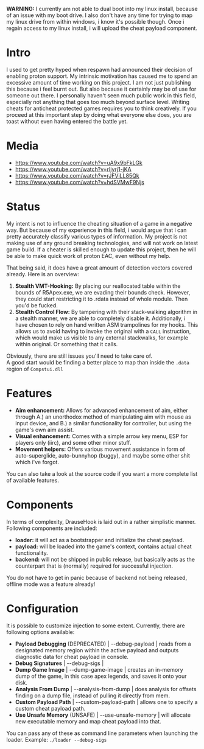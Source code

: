 **WARNING:** I currently am not able to dual boot into my linux install, because of an issue with my boot drive. I also don't have any time for trying to map my linux drive from within windows, i know it's possible though. Once i regain access to my linux install, i will upload the cheat payload component. 

# Intro
I used to get pretty hyped when respawn had announced their decision of enabling proton support. My intrinsic motivation has caused me to spend an excessive amount of time working on this project. I am not just publishing this because i feel burnt out. But also because it certainly may be of use for someone out there.
I personally haven't seen much public work in this field, especially not anything that goes too much beyond surface level. Writing cheats for anticheat protected games requires you to think creatively. If you proceed at this important step by doing what everyone else does, you are toast without even having entered the battle yet.

# Media
- https://www.youtube.com/watch?v=uA9x9bFkLGk
- https://www.youtube.com/watch?v=rIjyrj1-jKA
- https://www.youtube.com/watch?v=rJFViLL85Qk
- https://www.youtube.com/watch?v=hdSVMwF9Njs

# Status
My intent is not to influence the cheating situation of a game in a negative way. But because of my experience in this field, i would argue that i can pretty accurately classify various types of information. 
My project is not making use of any ground breaking technologies, and will not work on latest game build. If a cheater is skilled enough to update this project, then he will be able to make quick work of proton EAC, even without my help.

That being said, it does have a great amount of detection vectors covered already. Here is an overview:
1. **Stealth VMT-Hooking:** By placing our reallocated table within the bounds of R5Apex.exe, we are evading their bounds check. However, they could start restricting it to .rdata instead of whole module. Then you'd be fucked.
2. **Stealth Control Flow:** By tampering with their stack-walking algorithm in a stealth manner, we are able to completely disable it. Additionally, i have chosen to rely on hand written ASM trampolines for my hooks. This allows us to avoid having to invoke the original with a `CALL` instruction, which would make us visible to any external stackwalks, for example within original. Or something that it calls.

Obviously, there are still issues you'll need to take care of. <br>
A good start would be finding a better place to map than inside the `.data` region of `Compstui.dll`

# Features
- **Aim enhancement:** Allows for advanced enhancement of aim, either through A.) an unorthodox method of manipulating aim with mouse as input device, and B.) a similar functionality for controller, but using the game's own aim assist.
- **Visual enhancement:** Comes with a simple arrow key menu, ESP for players only (iirc), and some other minor stuff.
- **Movement helpers:** Offers various movement assistance in form of auto-superglide, auto-bunnyhop (buggy), and maybe some other shit which i've forgot.

You can also take a look at the source code if you want a more complete list of available features.

# Components
In terms of complexity, DrauseHook is laid out in a rather simplistic manner. Following components are included:
- **loader:** it will act as a bootstrapper and initialize the cheat payload.
- **payload:** will be loaded into the game's context, contains actual cheat functionality.
- **backend:** will not be shipped in public release, but basically acts as the counterpart that is (normally) required for successful injection.

You do not have to get in panic because of backend not being released, offline mode was a feature already!

# Configuration
It is possible to customize injection to some extent. Currently, there are following options available:
- **Payload Debugging** (DEPRECATED) | --debug-payload | reads from a designated memory region within the active payload and outputs diagnostic data for cheat payload in console.
- **Debug Signatures** | --debug-sigs |
- **Dump Game Image**  | --dump-game-image  | creates an in-memory dump of the game, in this case apex legends, and saves it onto your disk.
- **Analysis From Dump**  |  --analysis-from-dump  | does analysis for offsets finding on a dump file, instead of pulling it directly from mem.
- **Custom Payload Path**  |  --custom-payload-path  |  allows one to specify a custom cheat payload path.
- **Use Unsafe Memory** (UNSAFE) |  --use-unsafe-memory  |  will allocate new executable memory and map cheat payload into that.

You can pass any of these as command line parameters when launching the loader. Example: `./loader --debug-sigs`

